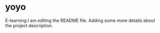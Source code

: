 # yoyo
E-learning
I am editing the README file. Adding some more details about the project description.
